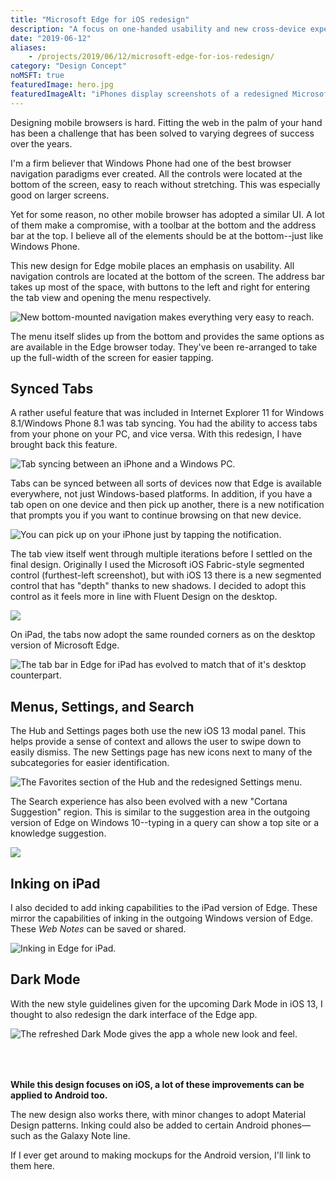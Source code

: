 ```yaml
---
title: "Microsoft Edge for iOS redesign"
description: "A focus on one-handed usability and new cross-device experiences."
date: "2019-06-12"
aliases: 
    - /projects/2019/06/12/microsoft-edge-for-ios-redesign/
category: "Design Concept"
noMSFT: true
featuredImage: hero.jpg
featuredImageAlt: "iPhones display screenshots of a redesigned Microsoft Edge for mobile."
---
```


Designing mobile browsers is hard. Fitting the web in the palm of your hand has been a challenge that has been solved to varying degrees of success over the years.

I'm a firm believer that Windows Phone had one of the best browser navigation paradigms ever created. All the controls were located at the bottom of the screen, easy to reach without stretching. This was especially good on larger screens.

Yet for some reason, no other mobile browser has adopted a similar UI. A lot of them make a compromise, with a toolbar at the bottom and the address bar at the top. I believe all of the elements should be at the bottom--just like Windows Phone.

This new design for Edge mobile places an emphasis on usability. All navigation controls are located at the bottom of the screen. The address bar takes up most of the space, with buttons to the left and right for entering the tab view and opening the menu respectively.

![New bottom-mounted navigation makes everything very easy to reach.](./Edg3Up_BrowseAddressMenu.jpg)

The menu itself slides up from the bottom and provides the same options as are available in the Edge browser today. They've been re-arranged to take up the full-width of the screen for easier tapping.

## Synced Tabs

A rather useful feature that was included in Internet Explorer 11 for Windows 8.1/Windows Phone 8.1 was tab syncing. You had the ability to access tabs from your phone on your PC, and vice versa. With this redesign, I have brought back this feature.

![Tab syncing between an iPhone and a Windows PC.](./EdgPCLockUp_TabsSyncOld.jpg)

Tabs can be synced between all sorts of devices now that Edge is available everywhere, not just Windows-based platforms. In addition, if you have a tab open on one device and then pick up another, there is a new notification that prompts you if you want to continue browsing on that new device.

![You can pick up on your iPhone just by tapping the notification.](./EdgMacLockUp_Notif.jpg)

The tab view itself went through multiple iterations before I settled on the final design. Originally I used the Microsoft iOS Fabric-style segmented control (furthest-left screenshot), but with iOS 13 there is a new segmented control that has "depth" thanks to new shadows. I decided to adopt this control as it feels more in line with Fluent Design on the desktop.

![](./Edg3Up_TabEvolution.jpg)

On iPad, the tabs now adopt the same rounded corners as on the desktop version of Microsoft Edge.

![The tab bar in Edge for iPad has evolved to match that of it's desktop counterpart.](./EdgiPad_Tabs.jpg)

## Menus, Settings, and Search

The Hub and Settings pages both use the new iOS 13 modal panel. This helps provide a sense of context and allows the user to swipe down to easily dismiss. The new Settings page has new icons next to many of the subcategories for easier identification.

![The Favorites section of the Hub and the redesigned Settings menu.](./Edg2Up_Menus.jpg)

The Search experience has also been evolved with a new "Cortana Suggestion" region. This is similar to the suggestion area in the outgoing version of Edge on Windows 10--typing in a query can show a top site or a knowledge suggestion.

![](./Edg2Up_URLBar.jpg)

## Inking on iPad

I also decided to add inking capabilities to the iPad version of Edge. These mirror the capabilities of inking in the outgoing Windows version of Edge. These _Web Notes_ can be saved or shared.

![Inking in Edge for iPad.](./EdgiPad_Ink.jpg)

## Dark Mode

With the new style guidelines given for the upcoming Dark Mode in iOS 13, I thought to also redesign the dark interface of the Edge app.

![The refreshed Dark Mode gives the app a whole new look and feel.](./EdgiOS_DarkMode.jpg)

<div style="margin-top: 4rem; margin-bottom: 5rem;">
    <p><strong>While this design focuses on iOS, a lot of these improvements can be applied to Android too.</strong></p>
    <p>The new design also works there, with minor changes to adopt Material Design patterns. Inking could also be added to certain Android phones—such as the Galaxy Note line.</p>
    <p>If I ever get around to making mockups for the Android version, I'll link to them here.</p>
</div>